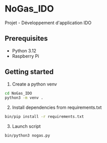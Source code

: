 # NoGas_IDO
Projet - Développement d'application IDO

## Prerequisites
- Python 3.12
- Raspberry Pi

## Getting started
1. Create a python venv
```bash
cd NoGas_IDO
python3 -m venv .
```
2. Install dependencies from requirements.txt
```bash
bin/pip install -r requirements.txt
```

3. Launch script
```bash
bin/python3 nogas.py
```
